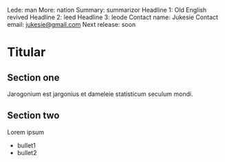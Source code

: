 Lede: man
More: nation
Summary: summarizor
Headline 1: Old English revived
Headline 2: leed
Headline 3: leode
Contact name: Jukesie
Contact email: jukesie@gmail.com
Next release: soon

# Titular

## Section one
Jarogonium est jargonius et dameleie statisticum seculum mondi.

## Section two
Lorem ipsum
 * bullet1
 * bullet2